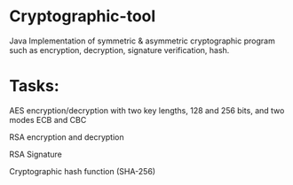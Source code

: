 # Cryptographic-tool


Java Implementation of symmetric & asymmetric cryptographic program such as encryption, decryption, signature verification, hash.
 
 
# Tasks:

AES encryption/decryption with two key lengths, 128 and 256 bits, and two modes ECB and CBC

RSA encryption and decryption

RSA Signature

Cryptographic hash function (SHA-256)
